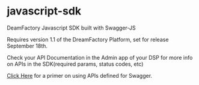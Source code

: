 javascript-sdk
==============

DeamFactory Javascript SDK built with Swagger-JS

Requires version 1.1 of the DreamFactory Platform, set for release September 18th.

Check your API Documentation in the Admin app of your DSP for more info on APIs in the SDK(required params, status codes, etc) 

<a href="http://developers-blog.helloreverb.com/the-fastest-way-to-connect-to-an-api-with-javascript/">Click Here</a> for a primer on using APIs defined for Swagger.
